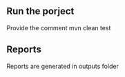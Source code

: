 ## Run the porject

Provide the comment mvn clean test

## Reports

Reports are generated in outputs folder
